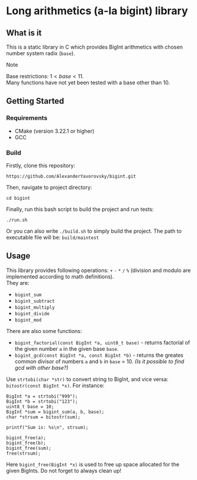 # Long arithmetics (a-la bigint) library
## What is it
This is a static library in C which provides BigInt arithmetics with chosen number system radix (`base`).
> [!NOTE]
> Base restrictions: $1 < base < 11$.\
> Many functions have not yet been tested with a base other than 10.

## Getting Started
### Requirements
* CMake (version 3.22.1 or higher)
* GCC

### Build
Firstly, clone this repository:
```
https://github.com/AlexanderYavorovsky/bigint.git
```
Then, navigate to project directory:
```
cd bigint
```
Finally, run this bash script to build the project and run tests:
``` 
./run.sh
```
Or you can also write `./build.sh` to simply build the project. The path to executable file will be: `build/maintest`

## Usage
This library provides following operations: `+` `-` `*` `/` `%` (division and modulo are implemented according to math definitions).\
They are:
* `bigint_sum`
* `bigint_subtract`
* `bigint_multiply`
* `bigint_divide`
* `bigint_mod`

There are also some functions:
* `bigint_factorial(const BigInt *a, uint8_t base)` - returns factorial of the given number `a` in the given base `base`.
* `bigint_gcd(const BigInt *a, const BigInt *b)` - returns the greates common divisor of numbers `a` and `b` in `base` = 10. _(Is it possible to find gcd with other base?)_

Use `strtobi(char *str)` to convert string to BigInt, and vice versa: `bitostr(const BigInt *x)`. For instance:
```
BigInt *a = strtobi("999");
BigInt *b = strtobi("123");
uint8_t base = 10;
BigInt *sum = bigint_sum(a, b, base);
char *strsum = bitostr(sum);

printf("Sum is: %s\n", strsum);

bigint_free(a);
bigint_free(b);
bigint_free(sum);
free(strsum);
```
Here `bigint_free(BigInt *x)` is used to free up space allocated for the given BigInts. Do not forget to always clean up!